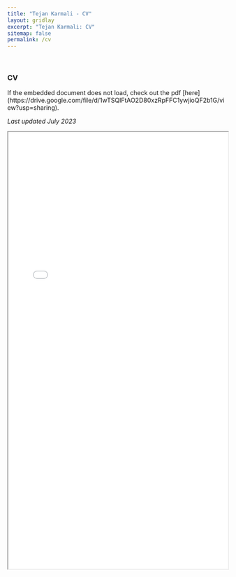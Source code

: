```yaml
---
title: "Tejan Karmali - CV"
layout: gridlay
excerpt: "Tejan Karmali: CV"
sitemap: false
permalink: /cv
---
```


<p>&nbsp;</p>

<h3>CV</h3>

<p>If the embedded document does not load, check out the pdf [here](https://drive.google.com/file/d/1wTSQlFtAO2D80xzRpFFC1ywjioQF2b1G/view?usp=sharing).</p>

<section id="cvpdf">
<p><i>Last updated July 2023</i></p>
<iframe src= "{{ site.url }}{{ site.baseurl }}/files/TejanKarmaliCV.pdf" width= "100%" height= "1000"> </iframe>
</section>
